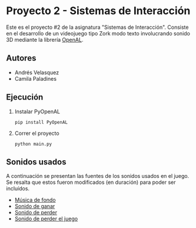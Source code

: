 # Proyecto 2 - Sistemas de Interacción

Este es el proyecto #2 de la asignatura "Sistemas de Interacción". Consiste en el desarrollo de un videojuego tipo Zork modo texto involucrando sonido 3D mediante la librería [OpenAL](https://pypi.org/project/PyOpenAL/).

## Autores

-   Andrés Velasquez
-   Camila Paladines

## Ejecución

1. Instalar PyOpenAL
    ```
    pip install PyOpenAL
    ```
2. Correr el proyecto
    ```
    python main.py
    ```

## Sonidos usados

A continuación se presentan las fuentes de los sonidos usados en el juego. Se resalta que estos fueron modificados (en duración) para poder ser incluídos.

-   [Música de fondo](https://youtu.be/MvBMwLnv_wY)
-   [Sonido de ganar](https://youtu.be/Ah0UJTxwAxg)
-   [Sonido de perder](https://youtu.be/bceGNIg-rqI)
-   [Sonido de perder el juego](https://youtu.be/bug1b0fQS8Y)
